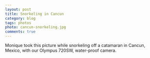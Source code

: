 ```yaml
---
layout: post
title: Snorkeling in Cancun
category: blog
tags: photos
photo: cancun-snorkeling.jpg
comments: true
---
```


Monique took this picture while snorkeling off a catamaran in Cancun, Mexico,
with our Olympus 720SW, water-proof camera.
<!-- break -->
